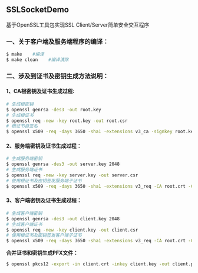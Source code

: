## SSLSocketDemo
基于OpenSSL工具包实现SSL Client/Server简单安全交互程序

### 一、关于客户端及服务端程序的编译：
```bash
$ make    #编译
$ make clean    #编译清除     
```

### 二、涉及到证书及密钥生成方法说明：

#### 1、CA根密钥及证书生成过程:
```bash
# 生成根密钥
$ openssl genrsa -des3 -out root.key
# 生成根证书
$ openssl req -new -key root.key -out root.csr
# 根证书自签名
$ openssl x509 -req -days 3650 -sha1 -extensions v3_ca -signkey root.key -in root.csr -out root.crt
``` 

#### 2、服务端密钥及证书生成过程：
```bash
# 生成服务端密钥
$ openssl genrsa -des3 -out server.key 2048
# 生成服务端证书
$ openssl req -new -key server.key -out server.csr
# 使用根证书及密钥签发服务端子证书
$ openssl x509 -req -days 3650 -sha1 -extensions v3_req -CA root.crt -CAkey root.key -CAcreateserial -in server.csr -out server.crt
```
#### 3、客户端密钥及证书生成过程：
```bash
# 生成客户端密钥
$ openssl genrsa -des3 -out client.key 2048
# 生成客户端证书
$ openssl req -new -key client.key -out client.csr
# 使用根证书及密钥签发客户端子证书
$ openssl x509 -req -days 3650 -sha1 -extensions v3_req -CA root.crt -CAkey root.key -CAcreateserial -in client.csr -out client.crt
```
**合并证书和密钥生成PFX文件：**
```bash
$ openssl pkcs12 -export -in client.crt -inkey client.key -out client.pfx
```

